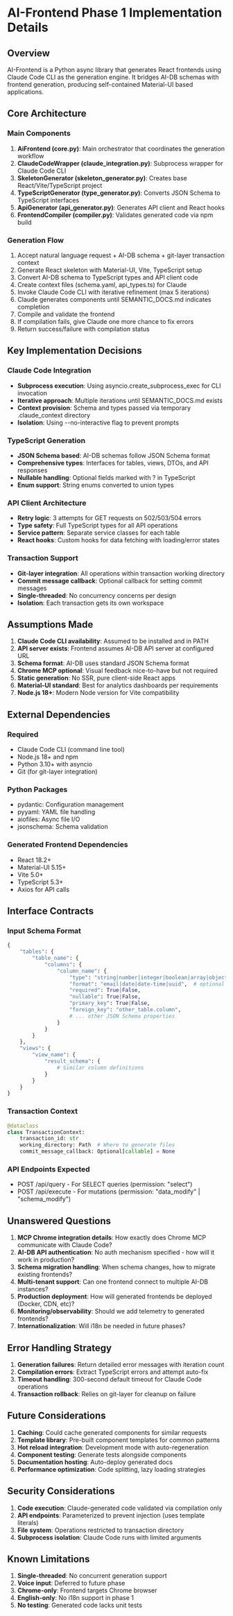 # AI-Frontend Phase 1 Implementation Details

## Overview

AI-Frontend is a Python async library that generates React frontends using Claude Code CLI as the generation engine. It bridges AI-DB schemas with frontend generation, producing self-contained Material-UI based applications.

## Core Architecture

### Main Components

1. **AiFrontend (core.py)**: Main orchestrator that coordinates the generation workflow
2. **ClaudeCodeWrapper (claude_integration.py)**: Subprocess wrapper for Claude Code CLI
3. **SkeletonGenerator (skeleton_generator.py)**: Creates base React/Vite/TypeScript project
4. **TypeScriptGenerator (type_generator.py)**: Converts JSON Schema to TypeScript interfaces
5. **ApiGenerator (api_generator.py)**: Generates API client and React hooks
6. **FrontendCompiler (compiler.py)**: Validates generated code via npm build

### Generation Flow

1. Accept natural language request + AI-DB schema + git-layer transaction context
2. Generate React skeleton with Material-UI, Vite, TypeScript setup
3. Convert AI-DB schema to TypeScript types and API client code
4. Create context files (schema.yaml, api_types.ts) for Claude
5. Invoke Claude Code CLI with iterative refinement (max 5 iterations)
6. Claude generates components until SEMANTIC_DOCS.md indicates completion
7. Compile and validate the frontend
8. If compilation fails, give Claude one more chance to fix errors
9. Return success/failure with compilation status

## Key Implementation Decisions

### Claude Code Integration
- **Subprocess execution**: Using asyncio.create_subprocess_exec for CLI invocation
- **Iterative approach**: Multiple iterations until SEMANTIC_DOCS.md exists
- **Context provision**: Schema and types passed via temporary .claude_context directory
- **Isolation**: Using --no-interactive flag to prevent prompts

### TypeScript Generation
- **JSON Schema based**: AI-DB schemas follow JSON Schema format
- **Comprehensive types**: Interfaces for tables, views, DTOs, and API responses
- **Nullable handling**: Optional fields marked with ? in TypeScript
- **Enum support**: String enums converted to union types

### API Client Architecture
- **Retry logic**: 3 attempts for GET requests on 502/503/504 errors
- **Type safety**: Full TypeScript types for all API operations
- **Service pattern**: Separate service classes for each table
- **React hooks**: Custom hooks for data fetching with loading/error states

### Transaction Support
- **Git-layer integration**: All operations within transaction working directory
- **Commit message callback**: Optional callback for setting commit messages
- **Single-threaded**: No concurrency concerns per design
- **Isolation**: Each transaction gets its own workspace

## Assumptions Made

1. **Claude Code CLI availability**: Assumed to be installed and in PATH
2. **API server exists**: Frontend assumes AI-DB API server at configured URL
3. **Schema format**: AI-DB uses standard JSON Schema format
4. **Chrome MCP optional**: Visual feedback nice-to-have but not required
5. **Static generation**: No SSR, pure client-side React apps
6. **Material-UI standard**: Best for analytics dashboards per requirements
7. **Node.js 18+**: Modern Node version for Vite compatibility

## External Dependencies

### Required
- Claude Code CLI (command line tool)
- Node.js 18+ and npm
- Python 3.10+ with asyncio
- Git (for git-layer integration)

### Python Packages
- pydantic: Configuration management
- pyyaml: YAML file handling
- aiofiles: Async file I/O
- jsonschema: Schema validation

### Generated Frontend Dependencies
- React 18.2+
- Material-UI 5.15+
- Vite 5.0+
- TypeScript 5.3+
- Axios for API calls

## Interface Contracts

### Input Schema Format
```python
{
    "tables": {
        "table_name": {
            "columns": {
                "column_name": {
                    "type": "string|number|integer|boolean|array|object",
                    "format": "email|date|date-time|uuid",  # optional
                    "required": True|False,
                    "nullable": True|False,
                    "primary_key": True|False,
                    "foreign_key": "other_table.column",
                    # ... other JSON Schema properties
                }
            }
        }
    },
    "views": {
        "view_name": {
            "result_schema": {
                # Similar column definitions
            }
        }
    }
}
```

### Transaction Context
```python
@dataclass
class TransactionContext:
    transaction_id: str
    working_directory: Path  # Where to generate files
    commit_message_callback: Optional[callable] = None
```

### API Endpoints Expected
- POST /api/query - For SELECT queries (permission: "select")
- POST /api/execute - For mutations (permission: "data_modify" | "schema_modify")

## Unanswered Questions

1. **MCP Chrome integration details**: How exactly does Chrome MCP communicate with Claude Code?
2. **AI-DB API authentication**: No auth mechanism specified - how will it work in production?
3. **Schema migration handling**: When schema changes, how to migrate existing frontends?
4. **Multi-tenant support**: Can one frontend connect to multiple AI-DB instances?
5. **Production deployment**: How will generated frontends be deployed (Docker, CDN, etc)?
6. **Monitoring/observability**: Should we add telemetry to generated frontends?
7. **Internationalization**: Will i18n be needed in future phases?

## Error Handling Strategy

1. **Generation failures**: Return detailed error messages with iteration count
2. **Compilation errors**: Extract TypeScript errors and attempt auto-fix
3. **Timeout handling**: 300-second default timeout for Claude Code operations
4. **Transaction rollback**: Relies on git-layer for cleanup on failure

## Future Considerations

1. **Caching**: Could cache generated components for similar requests
2. **Template library**: Pre-built component templates for common patterns
3. **Hot reload integration**: Development mode with auto-regeneration
4. **Component testing**: Generate tests alongside components
5. **Documentation hosting**: Auto-deploy generated docs
6. **Performance optimization**: Code splitting, lazy loading strategies

## Security Considerations

1. **Code execution**: Claude-generated code validated via compilation only
2. **API endpoints**: Parameterized to prevent injection (uses template literals)
3. **File system**: Operations restricted to transaction directory
4. **Subprocess isolation**: Claude Code runs with limited arguments

## Known Limitations

1. **Single-threaded**: No concurrent generation support
2. **Voice input**: Deferred to future phase
3. **Chrome-only**: Frontend targets Chrome browser
4. **English-only**: No i18n support in phase 1
5. **No testing**: Generated code lacks unit tests
